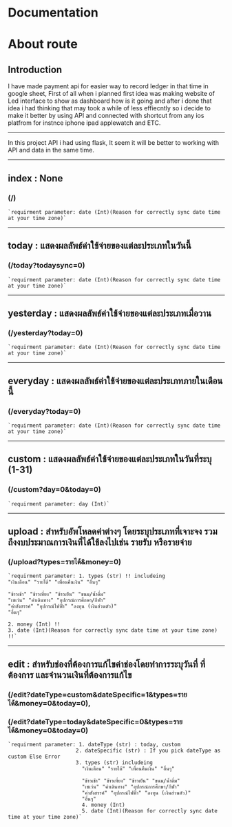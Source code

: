 # Documentation

# About route

## Introduction

I have made payment api for easier way to record ledger in that time in google sheet, First of all when i planned first idea was making website of Led interface to show as dashboard how is it going and after i done that idea i had thinking that may took a while of less effiecntly so i decide to make it better by using API and connected with shortcut from any ios platfrom for instnce iphone ipad applewatch and ETC.  <br>

---

In this project API i had using flask, It seem it will be better to working with API and data in the same time.

---

## index : None <br>
### (/) <br>
    `requirment parameter: date (Int)(Reason for correctly sync date time at your time zone)`

---

## today : แสดงผลลัพธ์ค่าใช้จ่ายของแต่ละประเภทในวันนี้ <br>
### (/today?todaysync=0) <br>
    `requirment parameter: date (Int)(Reason for correctly sync date time at your time zone)`

---

## yesterday : แสดงผลลัพธ์ค่าใช้จ่ายของแต่ละประเภทเมื่อวาน <br>
### (/yesterday?today=0) <br> 
    `requirment parameter: date (Int)(Reason for correctly sync date time at your time zone)`

---

## everyday : แสดงผลลัพธ์ค่าใช้จ่ายของแต่ละประเภทภายในเดือนนี้ <br>
### (/everyday?today=0) <br>
    `requirment parameter: date (Int)(Reason for correctly sync date time at your time zone)`

---

## custom : แสดงผลลัพธ์ค่าใช้จ่ายของแต่ละประเภทในวันที่ระบุ (1-31) <br>
### (/custom?day=0&today=0) <br>
    `requirment parameter: day (Int)`

---

## upload : สำหรับอัพโหลดค่าต่างๆ โดยระบุประเภทที่เจาะจง รวมถึงงบประมาณการเงินที่ได้ใช้ลงไปเช่น รายรับ หรือรายจ่าย <br>
### (/upload?types=รายได้&money=0) <br>
    `requirment parameter: 1. types (str) !! includeing
    "เงินเดือน" "รายได้" "เพื่อนคืนเงิน" "อื่นๆ" 

    "ข้าวเช้า" "ข้าวเที่ยง" "ข้าวเย็น" "ขนม/น้ำดื่ม"
    "เซเว่น" "ค่าเดินทาง" "อุปกรณ์การศึกษา/กีฬา"
    "ค่าสังสรรค์" "อุปกรณ์ไฟฟ้า" "ลงทุน (เงินส่วนตัว)"
    "อื่นๆ"  

    2. money (Int) !! 
    3. date (Int)(Reason for correctly sync date time at your time zone) !!`

---

## edit : สำหรับช่องที่ต้องการแก้ไขค่าช่องโดยทำการระบุวันที่ ที่ต้องการ และจำนวนเงินที่ต้องการแก้ไข <br>
### (/edit?dateType=custom&dateSpecific=1&types=รายได้&money=0&today=0), <br>
### (/edit?dateType=today&dateSpecific=0&types=รายได้&money=0&today=0) <br>
    `requirment parameter: 1. dateType (str) : today, custom
                          2. dateSpecific (str) : If you pick dateType as custom Else Error
                          3. types (str) includeing
                            "เงินเดือน" "รายได้" "เพื่อนคืนเงิน" "อื่นๆ" 

                            "ข้าวเช้า" "ข้าวเที่ยง" "ข้าวเย็น" "ขนม/น้ำดื่ม"
                            "เซเว่น" "ค่าเดินทาง" "อุปกรณ์การศึกษา/กีฬา"
                            "ค่าสังสรรค์" "อุปกรณ์ไฟฟ้า" "ลงทุน (เงินส่วนตัว)"
                            "อื่นๆ" 
                            4. money (Int)
                            5. date (Int)(Reason for correctly sync date time at your time zone)`

